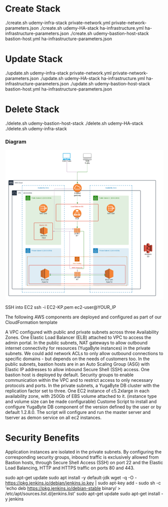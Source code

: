 # Create Stack
./create.sh udemy-infra-stack private-network.yml private-network-parameters.json
./create.sh udemy-HA-stack ha-infrastructure.yml ha-infrastructure-parameters.json
./create.sh udemy-bastion-host-stack bastion-host.yml ha-infrastructure-parameters.json

# Update Stack
./update.sh udemy-infra-stack private-network.yml private-network-parameters.json
./update.sh udemy-HA-stack ha-infrastructure.yml ha-infrastructure-parameters.json
./update.sh udemy-bastion-host-stack bastion-host.yml ha-infrastructure-parameters.json

# Delete Stack
./delete.sh udemy-bastion-host-stack
./delete.sh udemy-HA-stack
./delete.sh udemy-infra-stack


### Diagram
![Diagram](AWS-HA-Instrastructure-CF.png)


SSH into EC2
ssh -i EC2-KP.pem ec2-user@YOUR_IP

The following AWS components are deployed and configured as part of our CloudFormation template

A VPC configured with public and private subnets across three Availability Zones.
One Elastic Load Balancer (ELB) attached to VPC to access the admin portal.
In the public subnets, NAT gateways to allow outbound internet connectivity for resources (YugaByte instances) in the private subnets.
We could add network ACLs to only allow outbound connections to specific domains - but depends on the needs of customers too.
In the public subnets, bastion hosts are in an Auto Scaling Group (ASG) with Elastic IP addresses to allow inbound Secure Shell (SSH) access. One bastion host is deployed by default.
Security groups to enable communication within the VPC and to restrict access to only necessary protocols and ports.
In the private subnets, a YugaByte DB cluster with the replication factor set to three.
One EC2 instance of c5.2xlarge in each availability zone, with 250Gb of EBS volume attached to it. (instance type and volume size can be made configurable)
Custome Script to install and configure YugaByte DB component of the version defined by the user or by default 1.2.8.0. The script will configure and run the master server and tserver as demon service on all ec2 instances.

# Security Benefits
Application instances are isolated in the private subnets. By configuring the corresponding security groups, inbound traffic is exclusively allowed from Bastion hosts, through Secure Shell Access (SSH) on port 22 and the Elastic Load Balancing, HTTP and HTTPS traffic on ports 80 and 443. 

sudo apt-get update
sudo apt install -y default-jdk
wget -q -O - https://pkg.jenkins.io/debian/jenkins.io.key | sudo apt-key add -
sudo sh -c 'echo deb https://pkg.jenkins.io/debian-stable binary/ > /etc/apt/sources.list.d/jenkins.list'
sudo apt-get update
sudo apt-get install -y jenkins